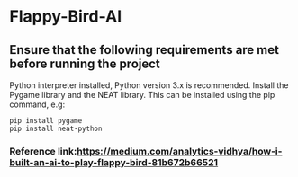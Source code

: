 # Flappy-Bird-AI
## Ensure that the following requirements are met before running the project
Python interpreter installed, Python version 3.x is recommended.
Install the Pygame library and the NEAT library. 
This can be installed using the pip command, e.g:
```
pip install pygame
pip install neat-python
```

### Reference link:https://medium.com/analytics-vidhya/how-i-built-an-ai-to-play-flappy-bird-81b672b66521
